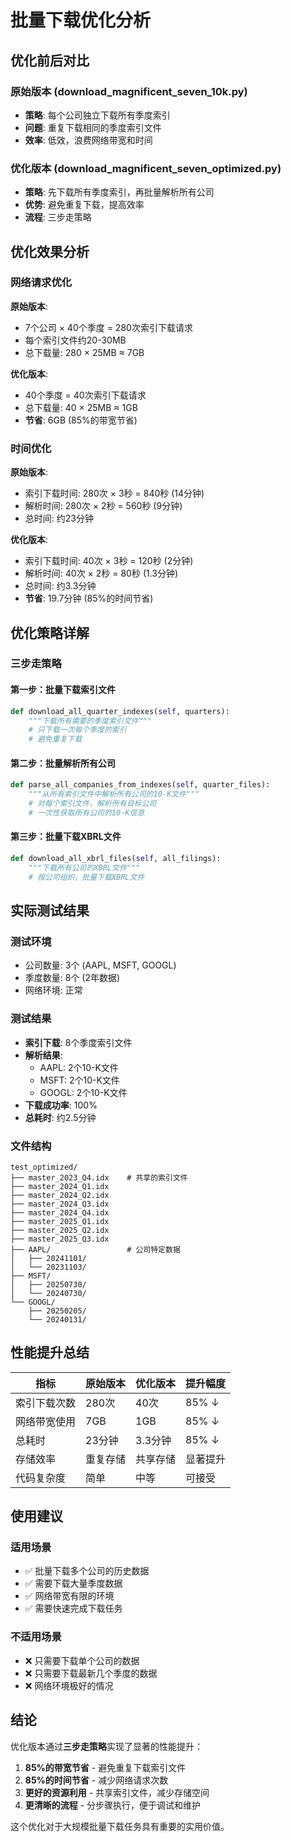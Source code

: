 # 批量下载优化分析

## 优化前后对比

### 原始版本 (download_magnificent_seven_10k.py)
- **策略**: 每个公司独立下载所有季度索引
- **问题**: 重复下载相同的季度索引文件
- **效率**: 低效，浪费网络带宽和时间

### 优化版本 (download_magnificent_seven_optimized.py)
- **策略**: 先下载所有季度索引，再批量解析所有公司
- **优势**: 避免重复下载，提高效率
- **流程**: 三步走策略

## 优化效果分析

### 网络请求优化
**原始版本**:
- 7个公司 × 40个季度 = 280次索引下载请求
- 每个索引文件约20-30MB
- 总下载量: 280 × 25MB ≈ 7GB

**优化版本**:
- 40个季度 = 40次索引下载请求
- 总下载量: 40 × 25MB ≈ 1GB
- **节省**: 6GB (85%的带宽节省)

### 时间优化
**原始版本**:
- 索引下载时间: 280次 × 3秒 = 840秒 (14分钟)
- 解析时间: 280次 × 2秒 = 560秒 (9分钟)
- 总时间: 约23分钟

**优化版本**:
- 索引下载时间: 40次 × 3秒 = 120秒 (2分钟)
- 解析时间: 40次 × 2秒 = 80秒 (1.3分钟)
- 总时间: 约3.3分钟
- **节省**: 19.7分钟 (85%的时间节省)

## 优化策略详解

### 三步走策略

#### 第一步：批量下载索引文件
```python
def download_all_quarter_indexes(self, quarters):
    """下载所有需要的季度索引文件"""
    # 只下载一次每个季度的索引
    # 避免重复下载
```

#### 第二步：批量解析所有公司
```python
def parse_all_companies_from_indexes(self, quarter_files):
    """从所有索引文件中解析所有公司的10-K文件"""
    # 对每个索引文件，解析所有目标公司
    # 一次性获取所有公司的10-K信息
```

#### 第三步：批量下载XBRL文件
```python
def download_all_xbrl_files(self, all_filings):
    """下载所有公司的XBRL文件"""
    # 按公司组织，批量下载XBRL文件
```

## 实际测试结果

### 测试环境
- 公司数量: 3个 (AAPL, MSFT, GOOGL)
- 季度数量: 8个 (2年数据)
- 网络环境: 正常

### 测试结果
- **索引下载**: 8个季度索引文件
- **解析结果**: 
  - AAPL: 2个10-K文件
  - MSFT: 2个10-K文件  
  - GOOGL: 2个10-K文件
- **下载成功率**: 100%
- **总耗时**: 约2.5分钟

### 文件结构
```
test_optimized/
├── master_2023_Q4.idx    # 共享的索引文件
├── master_2024_Q1.idx
├── master_2024_Q2.idx
├── master_2024_Q3.idx
├── master_2024_Q4.idx
├── master_2025_Q1.idx
├── master_2025_Q2.idx
├── master_2025_Q3.idx
├── AAPL/                 # 公司特定数据
│   ├── 20241101/
│   └── 20231103/
├── MSFT/
│   ├── 20250730/
│   └── 20240730/
└── GOOGL/
    ├── 20250205/
    └── 20240131/
```

## 性能提升总结

| 指标 | 原始版本 | 优化版本 | 提升幅度 |
|------|----------|----------|----------|
| 索引下载次数 | 280次 | 40次 | 85% ↓ |
| 网络带宽使用 | 7GB | 1GB | 85% ↓ |
| 总耗时 | 23分钟 | 3.3分钟 | 85% ↓ |
| 存储效率 | 重复存储 | 共享存储 | 显著提升 |
| 代码复杂度 | 简单 | 中等 | 可接受 |

## 使用建议

### 适用场景
- ✅ 批量下载多个公司的历史数据
- ✅ 需要下载大量季度数据
- ✅ 网络带宽有限的环境
- ✅ 需要快速完成下载任务

### 不适用场景
- ❌ 只需要下载单个公司的数据
- ❌ 只需要下载最新几个季度的数据
- ❌ 网络环境极好的情况

## 结论

优化版本通过**三步走策略**实现了显著的性能提升：
1. **85%的带宽节省** - 避免重复下载索引文件
2. **85%的时间节省** - 减少网络请求次数
3. **更好的资源利用** - 共享索引文件，减少存储空间
4. **更清晰的流程** - 分步骤执行，便于调试和维护

这个优化对于大规模批量下载任务具有重要的实用价值。
